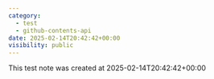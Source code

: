 ```yaml
---
category:
  - test
  - github-contents-api
date: 2025-02-14T20:42:42+00:00
visibility: public
---
```


This test note was created at 2025-02-14T20:42:42+00:00